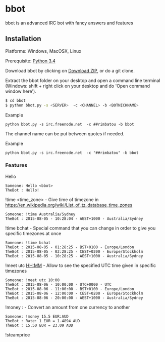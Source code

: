 # bbot
bbot is an advanced IRC bot with fancy answers and features

## Installation
Platforms: Windows, MacOSX, Linux

Prerequisite: [Python 3.4](https://www.python.org/)

Download bbot by clicking on [Download ZIP](https://github.com/Djidiouf/bbot/archive/master.zip), or do a git clone.

Extract the bbot folder on your desktop and open a command line terminal (Windows: shift + right click on your desktop and do 'Open command window here').

```sh
$ cd bbot
$ python bbot.py -s <SERVER>  -c <CHANNEL> -b <BOTNICKNAME>
```

Example
```
python bbot.py -s irc.freenode.net  -c ##rimbatou -b bbot
```

The channel name can be put between quotes if needed.

Example
```
python bbot.py -s irc.freenode.net  -c "##rimbatou" -b bbot
```

### Features

Hello <bbot>
```
Someone: Hello <bbot>
TheBot : Hello!
```

!time <time_zone> - Give time of timezone in https://en.wikipedia.org/wiki/List_of_tz_database_time_zones
```
Someone: !time Australia/Sydney
TheBot : 2015-08-05 - 10:28:04 - AEST+1000 - Australia/Sydney
```

!time bchat - Special command that you can change in order to give you specific timezones at once
```
Someone: !time bchat
TheBot : 2015-08-05 - 01:28:25 - BST+0100 - Europe/London
TheBot : 2015-08-05 - 02:28:25 - CEST+0200 - Europe/Stockholm
TheBot : 2015-08-05 - 10:28:25 - AEST+1000 - Australia/Sydney
```

!meet utc <HH:MM> - Allow to see the specified UTC time given in specific timezones
```
Someone: !meet utc 10:00
TheBot : 2015-08-06 - 10:00:00 - UTC+0000 - UTC
TheBot : 2015-08-06 - 11:00:00 - BST+0100 - Europe/London
TheBot : 2015-08-06 - 12:00:00 - CEST+0200 - Europe/Stockholm
TheBot : 2015-08-06 - 20:00:00 - AEST+1000 - Australia/Sydney
```

!money <amount> <CODE1>:<CODE2> - Convert an amount from one currency to another
```
Someone: !money 15.5 EUR:AUD
TheBot : Rate: 1 EUR = 1.4894 AUD
TheBot : 15.50 EUR = 23.09 AUD
```

!steamprice <Title> - Retrieve data info about a specific Title. If an exact match hasn't been found, 3 potential results will be displayed.
```
Someone: !steamprice PAYDAY
TheBot : Exact title not found, you can try:
TheBot : PAYDAY: The Heist
TheBot : PAYDAY The Heist Mercy Hospital Trailer
TheBot : PAYDAY: The Heist - Wolfpack Weapons
```

```
Someone: !steamprice Cities:Skylines
TheBot : Cities: Skylines is at 27.99 EUR (from: 27.99 EUR , discount: 0%)
TheBot : About: Cities: Skylines is a modern take on the classic city simulation. The game introduces new game play elements to realize the thrill and hardships of cr [...]
TheBot : Metacritic: 86
TheBot : SteamStore: http://store.steampowered.com/app/255710?cc=fr
```

### Version
0.1

### Tech
bbot is made in:

* Python - 3.4.3

### Development
Want to contribute? Great! But don't do it now, wait for the Release.

### Todo's
* more features
* other things

### License
Something
